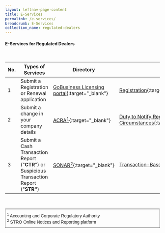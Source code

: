 ```yaml
---
layout: leftnav-page-content
title: E-Services
permalink: /e-services/
breadcrumb: E-Services
collection_name: regulated-dealers
---
```


#### E-Services for Regulated Dealers
<br>

<style>
table th:first-of-type {
    width: 4%;
}
table th:nth-of-type(2) {
    width: 36%;
}
table th:nth-of-type(3) {
    width: 30%;
}
table th:nth-of-type(3) {
width: 30%;
}
</style>

| No. | Types of Services | Directory | Related Pages |
| --- | --- | --- | --- |
| 1 | Submit a Registration or Renewal application | <a href="https://www.gobusiness.gov.sg/licences">GoBusiness Licensing portal</a>{:target="_blank"}  | [Registration](/registration/){:target="_blank"}/[Renewal](/renewal/){:target="_blank"} |
| 2 |Submit a change in your company details | <a href="https://www.bizfile.gov.sg">ACRA<sup>1</sup></a>{:target="_blank"}  | [Duty to Notify Registrar of Change in Particulars and Circumstances](/other-regulatory-requirements/){:target="_blank"} |
| 3 | Submit a Cash Transaction Report ("**CTR**") or Suspicious Transaction Report ("**STR"**) | <a href="https://www.police.gov.sg/sonar">SONAR<sup>2</sup></a>{:target="_blank"}  | [Transaction-Based Requirements](/transaction-based-requirements/){:target="_blank"} |

<br>
<style type="text/css">
.tg  {border-collapse:collapse;border-spacing:0;}
.tg td{font-family:Arial, sans-serif;font-size:14px;padding:10px 5px;border-style:solid;border-width:1px;overflow:hidden;word-break:normal;border-color:black;}
.tg th{font-family:Arial, sans-serif;font-size:14px;font-weight:normal;padding:10px 5px;border-style:solid;border-width:1px;overflow:hidden;word-break:normal;border-color:black;}
.tg .tg-xldj{border-color:inherit;text-align:left}
</style>
<table class="tg">
  <tr>
    <th class="tg-xldj"><span style="font-style:inherit"><sup>1</sup> Accounting and Corporate Regulatory Authority</span><br>
<span style="font-style:inherit"><sup>2</sup> STRO Online Notices and Reporting platform</span></th>
  </tr>
</table>
